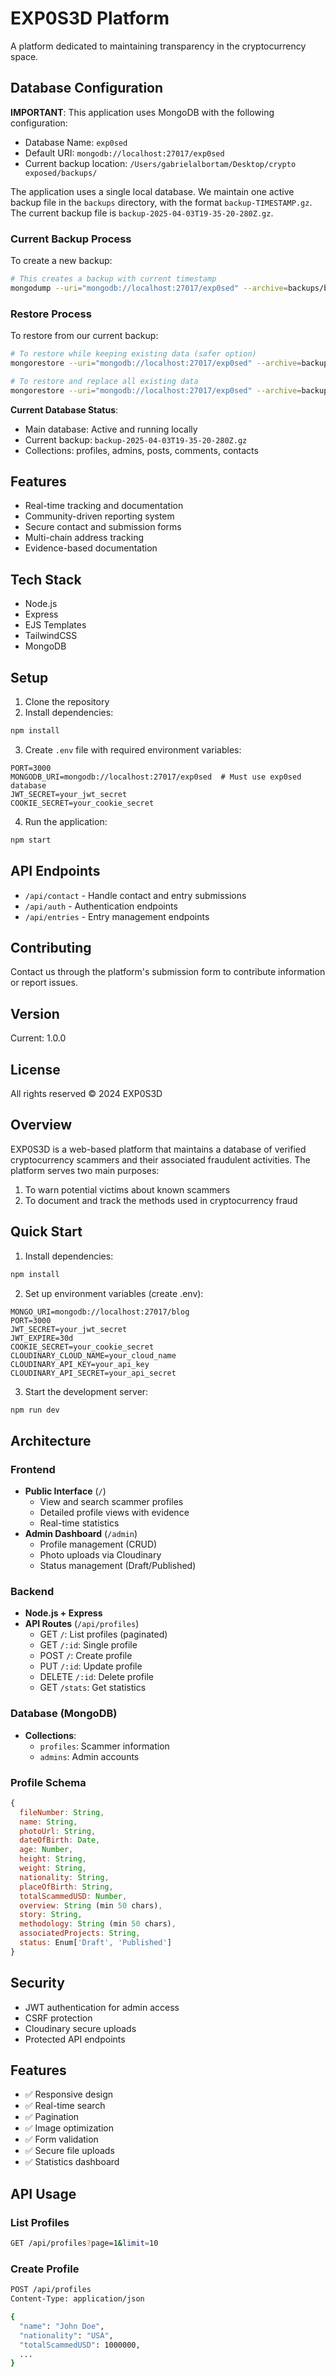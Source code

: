 # EXP0S3D Platform

A platform dedicated to maintaining transparency in the cryptocurrency space.

## Database Configuration

**IMPORTANT**: This application uses MongoDB with the following configuration:
- Database Name: `exp0sed`
- Default URI: `mongodb://localhost:27017/exp0sed`
- Current backup location: `/Users/gabrielalbortam/Desktop/crypto exposed/backups/`

The application uses a single local database. We maintain one active backup file in the `backups` directory, with the format `backup-TIMESTAMP.gz`. The current backup file is `backup-2025-04-03T19-35-20-280Z.gz`.

### Current Backup Process
To create a new backup:
```bash
# This creates a backup with current timestamp
mongodump --uri="mongodb://localhost:27017/exp0sed" --archive=backups/backup-$(date +%Y-%m-%dT%H-%M-%S-%3NZ).gz --gzip
```

### Restore Process
To restore from our current backup:
```bash
# To restore while keeping existing data (safer option)
mongorestore --uri="mongodb://localhost:27017/exp0sed" --archive=backups/backup-2025-04-03T19-35-20-280Z.gz --gzip

# To restore and replace all existing data
mongorestore --uri="mongodb://localhost:27017/exp0sed" --archive=backups/backup-2025-04-03T19-35-20-280Z.gz --gzip --drop
```

**Current Database Status**:
- Main database: Active and running locally
- Current backup: `backup-2025-04-03T19-35-20-280Z.gz`
- Collections: profiles, admins, posts, comments, contacts

## Features

- Real-time tracking and documentation
- Community-driven reporting system
- Secure contact and submission forms
- Multi-chain address tracking
- Evidence-based documentation

## Tech Stack

- Node.js
- Express
- EJS Templates
- TailwindCSS
- MongoDB

## Setup

1. Clone the repository
2. Install dependencies:
```bash
npm install
```
3. Create `.env` file with required environment variables:
```
PORT=3000
MONGODB_URI=mongodb://localhost:27017/exp0sed  # Must use exp0sed database
JWT_SECRET=your_jwt_secret
COOKIE_SECRET=your_cookie_secret
```
4. Run the application:
```bash
npm start
```

## API Endpoints

- `/api/contact` - Handle contact and entry submissions
- `/api/auth` - Authentication endpoints
- `/api/entries` - Entry management endpoints

## Contributing

Contact us through the platform's submission form to contribute information or report issues.

## Version

Current: 1.0.0

## License

All rights reserved © 2024 EXP0S3D

## Overview

EXP0S3D is a web-based platform that maintains a database of verified cryptocurrency scammers and their associated fraudulent activities. The platform serves two main purposes:

1. To warn potential victims about known scammers
2. To document and track the methods used in cryptocurrency fraud

## Quick Start

1. Install dependencies:
```bash
npm install
```

2. Set up environment variables (create .env):
```
MONGO_URI=mongodb://localhost:27017/blog
PORT=3000
JWT_SECRET=your_jwt_secret
JWT_EXPIRE=30d
COOKIE_SECRET=your_cookie_secret
CLOUDINARY_CLOUD_NAME=your_cloud_name
CLOUDINARY_API_KEY=your_api_key
CLOUDINARY_API_SECRET=your_api_secret
```

3. Start the development server:
```bash
npm run dev
```

## Architecture

### Frontend
- **Public Interface** (`/`)
  - View and search scammer profiles
  - Detailed profile views with evidence
  - Real-time statistics
- **Admin Dashboard** (`/admin`)
  - Profile management (CRUD)
  - Photo uploads via Cloudinary
  - Status management (Draft/Published)

### Backend
- **Node.js + Express**
- **API Routes** (`/api/profiles`)
  - GET `/`: List profiles (paginated)
  - GET `/:id`: Single profile
  - POST `/`: Create profile
  - PUT `/:id`: Update profile
  - DELETE `/:id`: Delete profile
  - GET `/stats`: Get statistics

### Database (MongoDB)
- **Collections**:
  - `profiles`: Scammer information
  - `admins`: Admin accounts

### Profile Schema
```javascript
{
  fileNumber: String,
  name: String,
  photoUrl: String,
  dateOfBirth: Date,
  age: Number,
  height: String,
  weight: String,
  nationality: String,
  placeOfBirth: String,
  totalScammedUSD: Number,
  overview: String (min 50 chars),
  story: String,
  methodology: String (min 50 chars),
  associatedProjects: String,
  status: Enum['Draft', 'Published']
}
```

## Security
- JWT authentication for admin access
- CSRF protection
- Cloudinary secure uploads
- Protected API endpoints

## Features
- ✅ Responsive design
- ✅ Real-time search
- ✅ Pagination
- ✅ Image optimization
- ✅ Form validation
- ✅ Secure file uploads
- ✅ Statistics dashboard

## API Usage

### List Profiles
```bash
GET /api/profiles?page=1&limit=10
```

### Create Profile
```bash
POST /api/profiles
Content-Type: application/json

{
  "name": "John Doe",
  "nationality": "USA",
  "totalScammedUSD": 1000000,
  ...
}
```